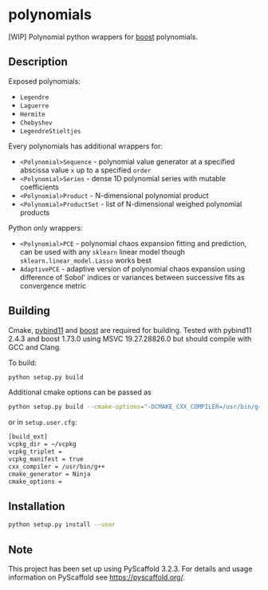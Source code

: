 # polynomials

[WIP] Polynomial python wrappers for [boost](https://boost.org) polynomials.

## Description

Exposed polynomials:

* `Legendre`
* `Laguerre`
* `Hermite`
* `Chebyshev`
* `LegendreStieltjes`

Every polynomials has additional wrappers for:

* `<Polynomial>Sequence` - polynomial value generator at a specified abscissa value `x` up to a specified `order`
* `<Polynomial>Series` - dense 1D polynomial series with mutable coefficients
* `<Polynomial>Product` - N-dimensional polynomial product
* `<Polynomial>ProductSet` - list of N-dimensional weighed polynomial products

Python only wrappers:

* `<Polynomial>PCE` - polynomial chaos expansion fitting and prediction, can be
  used with any `sklearn` linear model though `sklearn.linear_model.Lasso`
  works best
* `AdaptivePCE` - adaptive version of polynomial chaos expansion using
  difference of Sobol' indices or variances between successive fits as
  convergence metric

## Building

Cmake, [pybind11](https://github.com/pybind/pybind11) and [boost](https://boost.org) are required for building. Tested with pybind11 2.4.3 and boost 1.73.0 using MSVC 19.27.28826.0 but should compile with GCC and Clang.

To build:

```bash
python setup.py build
```

Additional cmake options can be passed as

```bash
python setup.py build --cmake-options="-DCMAKE_CXX_COMPILER=/usr/bin/g++"
```

or in `setup.user.cfg`:

```bash
[build_ext]
vcpkg_dir = ~/vcpkg
vcpkg_triplet =
vcpkg_manifest = true
cxx_compiler = /usr/bin/g++
cmake_generator = Ninja
cmake_options =
```

## Installation

```bash
python setup.py install --user
```

## Note

This project has been set up using PyScaffold 3.2.3. For details and usage
information on PyScaffold see https://pyscaffold.org/.
